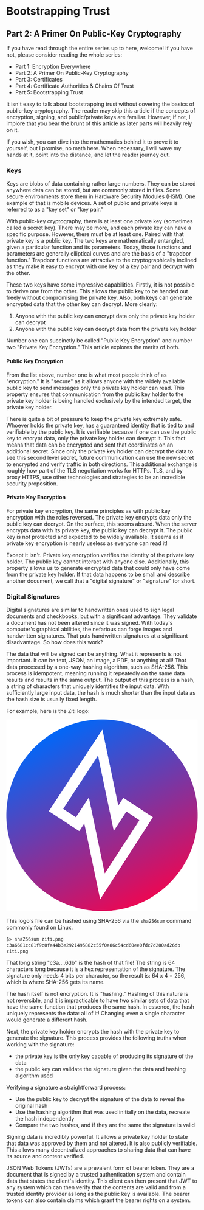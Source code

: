 # Bootstrapping Trust

## Part 2: A Primer On Public-Key Cryptography

If you have read through the entire series up to here, welcome! If you
have not, please consider reading the whole series:

- Part 1: Encryption Everywhere
- Part 2: A Primer On Public-Key Cryptography
- Part 3: Certificates
- Part 4: Certificate Authorities & Chains Of Trust
- Part 5: Bootstrapping Trust

It isn't easy to talk about bootstrapping trust without covering the
basics of public-key cryptography. The reader may skip this article if
the concepts of encryption, signing, and public/private keys are
familiar. However, if not, I implore that you bear the brunt of this
article as later parts will heavily rely on it.

If you wish, you can dive into the mathematics behind it to prove it to
yourself, but I promise, no math here. When necessary, I will wave my
hands at it, point into the distance, and let the reader journey out.

### Keys

Keys are blobs of data containing rather large numbers. They can be
stored anywhere data can be stored, but are commonly stored in files.
Some secure environments store them in Hardware Security Modules (HSM).
One example of that is mobile devices. A set of public and private keys
is referred to as a "key set" or "key pair."

With public-key cryptography, there is at least one private key
(sometimes called a secret key). There may be more, and each private key
can have a specific purpose. However, there must be at least one. Paired
with that private key is a public key. The two keys are mathematically
entangled, given a particular function and its parameters. Today, those
functions and parameters are generally elliptical curves and are the
basis of a "trapdoor function." Trapdoor functions are attractive to the
cryptographically inclined as they make it easy to encrypt with one key
of a key pair and decrypt with the other.

These two keys have some impressive capabilities. Firstly, it is not
possible to derive one from the other. This allows the public key to be
handed out freely without compromising the private key. Also, both keys
can generate encrypted data that the other key can decrypt. More
clearly:

1. Anyone with the public key can encrypt data only the private key
   holder can decrypt
2. Anyone with the public key can decrypt data from the private key
   holder

Number one can succinctly be called "Public Key Encryption" and number
two "Private Key Encryption." This article explores the merits of both.

#### Public Key Encryption

From the list above, number one is what most people think of as
"encryption." It is "secure" as it allows anyone with the widely
available public key to send messages only the private key holder can
read. This property ensures that communication from the public key
holder to the private key holder is being handled exclusively by the
intended target, the private key holder.

There is quite a bit of pressure to keep the private key extremely safe.
Whoever holds the private key, has a guaranteed identity that is tied to
and verifiable by the public key. It is verifiable because if one can
use the public key to encrypt data, only the private key holder can
decrypt it. This fact means that data can be encrypted and sent that
coordinates on an additional secret. Since only the private key holder
can decrypt the data to see this second level secret, future
communication can use the new secret to encrypted and verify traffic in
both directions. This additional exchange is roughly how part of the TLS
negotiation works for HTTPs. TLS, and by proxy HTTPS, use other
technologies and strategies to be an incredible security proposition.

#### Private Key Encryption

For private key encryption, the same principles as with public key
encryption with the roles reversed. The private key encrypts data only
the public key can decrypt. On the surface, this seems absurd. When the
server encrypts data with its private key, the public key can decrypt
it. The public key is not protected and expected to be widely available.
It seems as if private key encryption is nearly useless as everyone can
read it!

Except it isn't. Private key encryption verifies the identity of the
private key holder. The public key cannot interact with anyone else.
Additionally, this property allows us to generate encrypted data that
could only have come from the private key holder. If that data happens
to be small and describe another document, we call that a "digital
signature" or "signature" for short.

### Digital Signatures

Digital signatures are similar to handwritten ones used to sign legal
documents and checkbooks, but with a significant advantage. They
validate a document has not been altered since it was signed. With
today's computer's graphical abilities, the nefarious can forge images
and handwritten signatures. That puts handwritten signatures at a
significant disadvantage. So how does this work?

The data that will be signed can be anything. What it represents is not
important. It can be text, JSON, an image, a PDF, or anything at all!
That data processed by a one-way hashing algorithm, such as SHA-256.
This process is idempotent, meaning running it repeatedly on the same
data results and results in the same output. The output of this process
is a hash, a string of characters that uniquely identifies the input
data. With sufficiently large input data, the hash is much shorter than
the input data as the hash size is usually fixed length.

For example, here is the Ziti logo:

![Image of a simple mesh](./images/ziti.png)

This logo's file can be hashed using SHA-256 via the `sha256sum` command
commonly found on Linux.

```
$> sha256sum ziti.png
c3a6681cc81f9c0fa44b3e2921495882c55f0a86c54cd60ee0fdc7d200ad26db  ziti.png
```

That long string "c3a....6db" is the hash of that file! The string is 64
characters long because it is a hex representation of the signature. The
signature only needs 4 bits per character, so the result is: 64 x 4 =
256, which is where SHA-256 gets its name.

The hash itself is not encryption. It is "hashing." Hashing of this
nature is not reversible, and it is impracticable to have two similar
sets of data that have the same function that produces the same hash. In
essence, the hash uniquely represents the data: all of it! Changing even
a single character would generate a different hash.

Next, the private key holder encrypts the hash with the private key to
generate the signature. This process provides the following truths when
working with the signature:

- the private key is the only key capable of producing its signature of
  the data
- the public key can validate the signature given the data and hashing
  algorithm used

Verifying a signature a straightforward process:

- Use the public key to decrypt the signature of the data to reveal the
  original hash
- Use the hashing algorithm that was used initially on the data,
  recreate the hash independently
- Compare the two hashes, and if they are the same the signature is
  valid

Signing data is incredibly powerful. It allows a private key holder to
state that data was approved by them and not altered. It is also
publicly verifiable. This allows many decentralized approaches to
sharing data that can have its source and content verified.

JSON Web Tokens (JWTs) are a prevalent form of bearer token. They are a
document that is signed by a trusted authentication system and contain
data that states the client's identity. This client can then present
that JWT to any system which can then verify that the contents are valid
and from a trusted identity provider as long as the public key is
available. The bearer tokens can also contain claims which grant the
bearer rights on a system.
